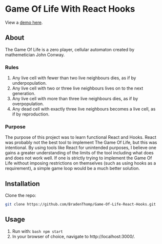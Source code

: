 # Game Of Life With React Hooks
View a [demo here](http://www.youtube.com/watch?v=hGrzTAmNfoc "Conway's Game Of Life With React Hooks").

## About
The Game Of Life is a zero player, cellular automaton created by mathemetician John Conway.  

### Rules
1) Any live cell with fewer than two live neighbours dies, as if by underpopulation.
2) Any live cell with two or three live neighbours lives on to the next generation.
3) Any live cell with more than three live neighbours dies, as if by overpopulation.
4) Any dead cell with exactly three live neighbours becomes a live cell, as if by reproduction.

### Purpose
The purpose of this project was to learn functional React and Hooks.  React was probably not the best tool to implement The Game Of Life, but this was intentional.  By using tools like React for unintended purposes, I believe one gains a greater understanding of the limits of the tool including what does and does not work well.  If one is strictly trying to implement the Game Of Life without imposing restrictions on themselves (such as using hooks as a requirement), a simple game loop would be a much better solution.

## Installation
Clone the repo:
```bash
git clone https://github.com/BradenThomp/Game-Of-Life-React-Hooks.git
```

## Usage
1. Run with: ```bash npm start```
2. In your browser of choice, navigate to http://localhost:3000/.
